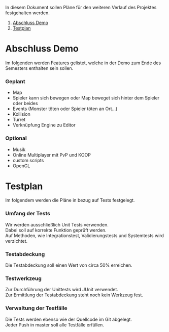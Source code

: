 In diesem Dokument sollen Pläne für den weiteren Verlauf des Projektes festgehalten werden.  

1. [Abschluss Demo](#abschluss-demo)
2. [Testplan](#testplan)

# Abschluss Demo
Im folgenden werden Features gelistet, welche in der Demo zum Ende des Semesters enthalten sein sollen.

### Geplant
- Map
- Spieler kann sich bewegen oder Map beweget sich hinter dem Spieler oder beides
- Events (Monster töten oder Spieler töten an Ort...)
- Kollision
- Turret
- Verknüpfung Engine zu Editor

### Optional
- Musik
- Online Multiplayer mit PvP und KOOP
- custom scripts
- OpenGL

# Testplan
Im folgendem werden die Pläne in bezug auf Tests festgelegt.

### Umfang der Tests
Wir werden ausschließlich Unit Tests verwenden.  
Dabei soll auf korrekte Funktion geprüft werden.  
Auf Methoden, wie Integrationstest, Validierungstests und Systemtests wird verzichtet.

### Testabdeckung
Die Testabdeckung soll einen Wert von circa 50% erreichen.

### Testwerkzeug
Zur Durchführung der Unittests wird JUnit verwendet.  
Zur Ermittlung der Testabdeckung steht noch kein Werkzeug fest.

### Verwaltung der Testfälle
Die Tests werden ebenso wie der Quellcode im Git abgelegt.  
Jeder Push in master soll alle Testfälle erfüllen.
